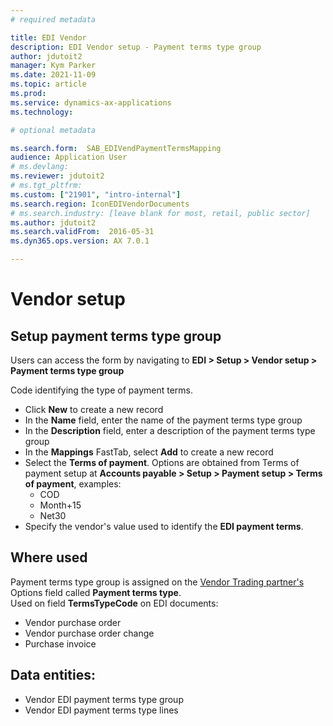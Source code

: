 ```yaml
---
# required metadata

title: EDI Vendor
description: EDI Vendor setup - Payment terms type group
author: jdutoit2
manager: Kym Parker
ms.date: 2021-11-09
ms.topic: article
ms.prod: 
ms.service: dynamics-ax-applications
ms.technology: 

# optional metadata

ms.search.form:  SAB_EDIVendPaymentTermsMapping
audience: Application User
# ms.devlang:
ms.reviewer: jdutoit2
# ms.tgt_pltfrm:
ms.custom: ["21901", "intro-internal"]
ms.search.region: IconEDIVendorDocuments
# ms.search.industry: [leave blank for most, retail, public sector]
ms.author: jdutoit2
ms.search.validFrom:  2016-05-31
ms.dyn365.ops.version: AX 7.0.1

---
```


# Vendor setup
## Setup payment terms type group

Users can access the form by navigating to **EDI > Setup > Vendor setup > Payment terms type group**

Code identifying the type of payment terms. <br>

- Click **New** to create a new record
-	In the **Name** field, enter the name of the payment terms type group
-	In the **Description** field, enter a description of the payment terms type group
-	In the **Mappings** FastTab, select **Add** to create a new record
-	Select the **Terms of payment**. Options are obtained from Terms of payment setup at **Accounts payable > Setup > Payment setup > Terms of payment**, examples: <br>
    - COD
    - Month+15
    - Net30
-	Specify the vendor's value used to identify the **EDI payment terms**.

## Where used
Payment terms type group is assigned on the [Vendor Trading partner's](../Trading-partner.md) Options field called **Payment terms type**. <br>
Used on field **TermsTypeCode** on EDI documents:
- Vendor purchase order
- Vendor purchase order change
- Purchase invoice

## Data entities:
- Vendor EDI payment terms type group
- Vendor EDI payment terms type lines
